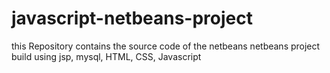 # javascript-netbeans-project
this Repository contains the source code of the netbeans netbeans project
build using jsp, mysql, HTML, CSS, Javascript
